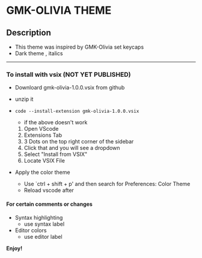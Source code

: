 # GMK-OLIVIA THEME 
## Description
* This theme was inspired by GMK-Olivia set keycaps
* Dark theme , italics
----------


### To install with vsix (NOT YET PUBLISHED)
* Downloard gmk-olivia-1.0.0.vsix from github
* unzip it 
* `code --install-extension gmk-olivia-1.0.0.vsix`
    * if the above doesn't work
    1. Open VScode
    2. Extensions Tab
    3. 3 Dots on the top right corner of the sidebar
    4. Click that and you will see a dropdown
    5. Select "Install from VSIX"
    6. Locate VSIX File

* Apply the color theme
    * Use `ctrl + shift + p' and then search for Preferences: Color Theme
    * Reload vscode after

#### For certain comments or changes
* Syntax highlighting
    * use syntax label
* Editor colors
    * use editor label 

**Enjoy!**
